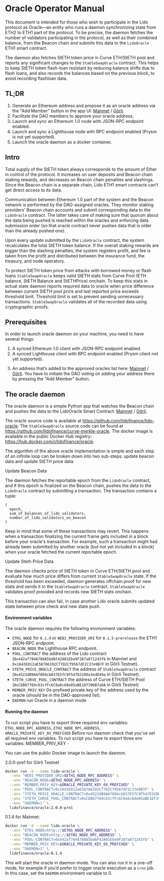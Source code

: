 # Oracle Operator Manual

This document is intended for those who wish to participate in the Lido protocol as Oracle—an entity who runs a daemon synchronizing state from ETH2 to ETH1 part of the protocol. To be precise, the daemon fetches the number of validators participating in the protocol, as well as their combined balance, from the Beacon chain and submits this data to the `LidoOracle` ETH1 smart contract.

The daemon also fetches StETH token price in Curve ETH/StETH pool and reports any significant changes to the `StableSwapOracle` contract. This helps to keep StETH token flash-loan resistant by reducing balance shifts due to flash loans, and also records the balances based on the previous block, to avoid recording flashloan data.

## TL;DR

1. Generate an Ethereum address and propose it as an oracle address via the "Add Member" button in the app UI: [Mainnet] / [Görli].
2. Facilitate the DAO members to approve your oracle address.
3. Launch and sync an Ethereum 1.0 node with JSON-RPC endpoint enabled.
4. Launch and sync a Lighthouse node with RPC endpoint enabled (Prysm is not yet supported).
5. Launch the oracle daemon as a docker container.

[Mainnet]: https://mainnet.lido.fi/#/lido-dao/0x442af784a788a5bd6f42a01ebe9f287a871243fb/
[Görli]: https://testnet.lido.fi/#/lido-testnet-prater/0xbc0b67b4553f4cf52a913de9a6ed0057e2e758db/

## Intro

Total supply of the StETH token always corresponds to the amount of Ether in control of the protocol. It increases on user deposits and Beacon chain staking rewards, and decreases on Beacon chain penalties and slashings. Since the Beacon chain is a separate chain, Lido ETH1 smart contracts can’t get direct access to its data.

Communication between Ethereum 1.0 part of the system and the Beacon network is performed by the DAO-assigned oracles. They monitor staking providers’ Beacon chain accounts and submit corresponding data to the `LidoOracle` contract. The latter takes care of making sure that quorum about the data being pushed is reached within the oracles and enforcing data submission order (so that oracle contract never pushes data that is older than the already pushed one).

Upon every update submitted by the `LidoOracle` contract, the system recalculates the total StETH token balance. If the overall staking rewards are bigger than the slashing penalties, the system registers profit, and fee is taken from the profit and distributed between the insurance fund, the treasury, and node operators.

To protect StETH token price from attacks with borrowed money or flash loans `StableSwapOracle` keeps valid StETH stats from Curve Pool (ETH balance, StETH Balance and StETHPrice) onchain. To keep this stats in actual state daemon reports required data to oracle when price difference between current StETH pool price and last reported price exceeds threshold limit. Threshold limit is set to prevent sending unnecessary transactions. `StableSwapOracle` validates all of the recorded data using cryptographic proofs.

## Prerequisites

In order to launch oracle daemon on your machine, you need to have several things:

1. A synced Ethereum 1.0 client with JSON-RPC endpoint enabled.
2. A synced Lighthouse client with RPC endpoint enabled (Prysm client not yet supported).
3) An address that’s added to the approved oracles list here: [Mainnet] / [Görli]. You have to initiate the DAO voting on adding your address there by pressing the "Add Member" button.

[Mainnet]: https://mainnet.lido.fi/#/lido-dao/0x442af784a788a5bd6f42a01ebe9f287a871243fb/
[Görli]: https://testnet.lido.fi/#/lido-testnet-prater/0xbc0b67b4553f4cf52a913de9a6ed0057e2e758db/

## The oracle daemon

The oracle daemon is a simple Python app that watches the Beacon chain and pushes the data to the LidoOracle Smart Contract: [Mainnet](https://etherscan.io/address/0x442af784A788A5bd6F42A01Ebe9F287a871243fb) / [Görli](https://goerli.etherscan.io/address/0x1643E812aE58766192Cf7D2Cf9567dF2C37e9B7F).

The oracle source code is available at https://github.com/lidofinance/lido-oracle. The `StableSwapOracle` source code can be found at https://github.com/lidofinance/curve-merkle-oracle.  The docker image is available in the public Docker Hub registry: https://hub.docker.com/r/lidofinance/oracle.

The algorithm of the above oracle implementation is simple and each step of an infinite loop can be broken down into two sub-steps: update beacon data and update StETH price data.

Update Beacon Data

The daemon fetches the reportable epoch from the `LidoOracle` contract, and if this epoch is finalized on the Beacon chain, pushes the data to the `LidoOracle` contract by submitting a transaction. The transaction contains a tuple:

```text
(
  epoch,
  sum_of_balances_of_lido_validators,
  number_of_lido_validators_on_beacon
)
```

Keep in mind that some of these transactions may revert. This happens when a transaction finalizing the current frame gets included in a block before your oracle's transaction. For example, such a transaction might had already been submitted by another oracle (but not yet included in a block) when your oracle fetched the current reportable epoch.

Update Steth Price Data

The daemon checks price of StETH token in Curve ETH/StETH pool and evaluate how much price differs from  current `StableSwapOracle` state. If the threshold has been exceeded, daemon generates offchain proof for new stats and sends it to the `StableSwapOracle` contract. `StableSwapOracle` validates proof provided and records new StETH stats onchain.

This transaction can also fail, in case another Lido oracle submits updated state between price check and new state push.

#### Environment variables

The oracle daemon requires the following environment variables:

* `ETH1_NODE` for `0.1.4` or `WEB3_PROVIDER_URI` for `0.1.5-prerelease` the ETH1 JSON-RPC endpoint.
* `BEACON_NODE` the Lighthouse RPC endpoint.
* `POOL_CONTRACT` the address of the Lido contract (`0x442af784A788A5bd6F42A01Ebe9F287a871243fb` in Mainnet and `0x1643E812aE58766192Cf7D2Cf9567dF2C37e9B7F` in Görli Testnet).
* `STETH_PRICE_ORACLE_CONTRACT` the address of `StableSwapOracle` contract (`0x4522dB9A6f804cb837E5fC9F547D320Da3edD49a` in Görli Testnet).
* `STETH_CURVE_POOL_CONTRACT` the address of Curve ETH/StETH Pool (`0xCEB67769c63cfFc6C8a6c68e85aBE1Df396B7aDA` in Görli Testnet)
* `MEMBER_PRIV_KEY` 0x-prefixed private key of the address used by the oracle (should be in the DAO-approved list).
* `DAEMON` run Oracle in a daemon mode

#### Running the daemon

To run script you have to export three required env variables: `ETH1_NODE_RPC_ADDRESS`, `ETH2_NODE_RPC_ADDRESS`, `ORACLE_PRIVATE_KEY_0X_PREFIXED`
Before run daemon check that you've set all required env variables.
To run script you have to export three env variables: MEMBER_PRIV_KEY - 

You can use the public Docker image to launch the daemon.

2.0.0-pre1 for Görli Testnet

```sh
docker run -d --name lido-oracle \
  --env "WEB3_PROVIDER_URI=$ETH1_NODE_RPC_ADDRESS" \
  --env "BEACON_NODE=$ETH2_NODE_RPC_ADDRESS" \
  --env "MEMBER_PRIV_KEY=$ORACLE_PRIVATE_KEY_0X_PREFIXED" \
  --env "POOL_CONTRACT=0x1643E812aE58766192Cf7D2Cf9567dF2C37e9B7F" \
  --env "STETH_PRICE_ORACLE_CONTRACT=0x4522dB9A6f804cb837E5fC9F547D320Da3edD49a" \
  --env "STETH_CURVE_POOL_CONTRACT=0xCEB67769c63cfFc6C8a6c68e85aBE1Df396B7aDA" \
  --env "DAEMON=1" \
  lidofinance/oracle:2.0.0-pre1
```

0.1.4 for Mainnet:

```sh
docker run -d --name lido-oracle \
  --env "ETH1_NODE=http://$ETH1_NODE_RPC_ADDRESS" \
  --env "BEACON_NODE=http://$ETH2_NODE_RPC_ADDRESS" \
  --env "POOL_CONTRACT=0x442af784A788A5bd6F42A01Ebe9F287a871243fb" \
  --env "MEMBER_PRIV_KEY=$ORACLE_PRIVATE_KEY_0X_PREFIXED" \
  --env "DAEMON=1" \
  lidofinance/oracle:0.1.4
```

This will start the oracle in daemon mode. You can also run it in a one-off mode, for example if you’d prefer to trigger oracle execution as a `cron` job. In this case, set the `DAEMON` environment variable to 0.
